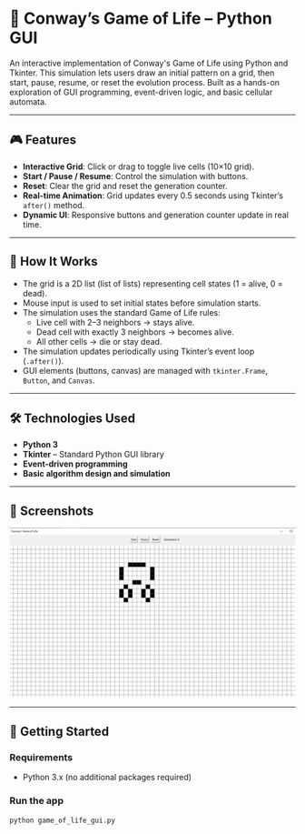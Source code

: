 # 🧬 Conway’s Game of Life – Python GUI

An interactive implementation of Conway's Game of Life using Python and Tkinter. This simulation lets users draw an initial pattern on a grid, then start, pause, resume, or reset the evolution process. Built as a hands-on exploration of GUI programming, event-driven logic, and basic cellular automata.

---

## 🎮 Features

- **Interactive Grid**: Click or drag to toggle live cells (10×10 grid).
- **Start / Pause / Resume**: Control the simulation with buttons.
- **Reset**: Clear the grid and reset the generation counter.
- **Real-time Animation**: Grid updates every 0.5 seconds using Tkinter’s `after()` method.
- **Dynamic UI**: Responsive buttons and generation counter update in real time.

---

## 🧠 How It Works

- The grid is a 2D list (list of lists) representing cell states (1 = alive, 0 = dead).
- Mouse input is used to set initial states before simulation starts.
- The simulation uses the standard Game of Life rules:
  - Live cell with 2–3 neighbors → stays alive.
  - Dead cell with exactly 3 neighbors → becomes alive.
  - All other cells → die or stay dead.
- The simulation updates periodically using Tkinter’s event loop (`.after()`).
- GUI elements (buttons, canvas) are managed with `tkinter.Frame`, `Button`, and `Canvas`.

---

## 🛠 Technologies Used

- **Python 3**
- **Tkinter** – Standard Python GUI library
- **Event-driven programming**
- **Basic algorithm design and simulation**

---

## 📸 Screenshots

![Game of Life GUI](screenshot.png)


---

## 🚀 Getting Started

### Requirements

- Python 3.x (no additional packages required)

### Run the app

```bash
python game_of_life_gui.py
